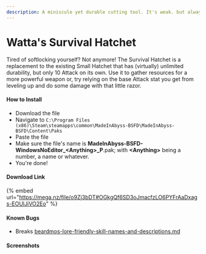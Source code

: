 ```yaml
---
description: A miniscule yet durable cutting tool. It's weak. but always available.
---
```


# Watta's Survival Hatchet

Tired of softlocking yourself? Not anymore! The Survival Hatchet is a replacement to the existing Small Hatchet that has (virtually) unlimited durability, but only 10 Attack on its own. Use it to gather resources for a more powerful weapon or, try relying on the base Attack stat you get from leveling up and do some damage with that little razor.

#### How to Install

* Download the file
* Navigate to `C:\Program Files (x86)\Steam\steamapps\common\MadeInAbyss-BSFD\MadeInAbyss-BSFD\Content\Paks`
* Paste the file
* Make sure the file's name is **MadeInAbyss-BSFD-WindowsNoEditor\_\<Anything>\_P**.pak; with **\<Anything>** being a number, a name or whatever.
* You're done!

#### Download Link

{% embed url="https://mega.nz/file/o9Zj3bDT#OGkgQf6SD3oJmacfzLO6PYFrAaDxags-EOUlJiVO2Eo" %}

#### Known Bugs

* Breaks [beardmos-lore-friendly-skill-names-and-descriptions.md](beardmos-lore-friendly-skill-names-and-descriptions.md "mention")

#### Screenshots

<div>

<figure><img src="https://cdn.discordapp.com/attachments/1016467827928084500/1021083909389295737/unknown.png" alt=""><figcaption></figcaption></figure>

 

<figure><img src="https://media.discordapp.net/attachments/1016467827928084500/1021083219254329425/20220918103934_1.jpg" alt=""><figcaption></figcaption></figure>

</div>
